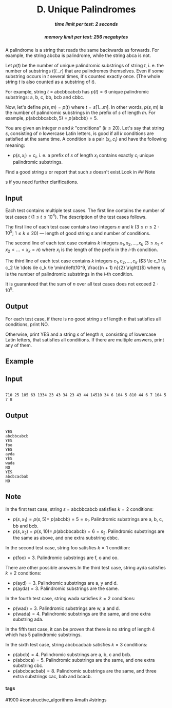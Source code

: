 <h1 style='text-align: center;'> D. Unique Palindromes</h1>

<h5 style='text-align: center;'>time limit per test: 2 seconds</h5>
<h5 style='text-align: center;'>memory limit per test: 256 megabytes</h5>

A palindrome is a string that reads the same backwards as forwards. For example, the string abcba is palindrome, while the string abca is not.

Let $p(t)$ be the number of unique palindromic substrings of string $t$, i. e. the number of substrings $t[l \dots r]$ that are palindromes themselves. Even if some substring occurs in $t$ several times, it's counted exactly once. (The whole string $t$ is also counted as a substring of $t$).

For example, string $t$ $=$ abcbbcabcb has $p(t) = 6$ unique palindromic substrings: a, b, c, bb, bcb and cbbc.

Now, let's define $p(s, m) = p(t)$ where $t = s[1 \dots m]$. In other words, $p(s, m)$ is the number of palindromic substrings in the prefix of $s$ of length $m$. For example, $p($abcbbcabcb$, 5)$ $=$ $p($abcbb$) = 5$.

You are given an integer $n$ and $k$ "conditions" ($k \le 20$). Let's say that string $s$, consisting of $n$ lowercase Latin letters, is good if all $k$ conditions are satisfied at the same time. A condition is a pair $(x_i, c_i)$ and have the following meaning: 

* $p(s, x_i) = c_i$, i. e. a prefix of $s$ of length $x_i$ contains exactly $c_i$ unique palindromic substrings.

 Find a good string $s$ or report that such $s$ doesn't exist.Look in ## Note

s if you need further clarifications.

## Input

Each test contains multiple test cases. The first line contains the number of test cases $t$ ($1 \le t \le 10^4$). The description of the test cases follows.

The first line of each test case contains two integers $n$ and $k$ ($3 \le n \le 2 \cdot 10^5$; $1 \le k \le 20$) — length of good string $s$ and number of conditions.

The second line of each test case contains $k$ integers $x_1, x_2, \dots, x_k$ ($3 \le x_1 < x_2 < \dots < x_k = n$) where $x_i$ is the length of the prefix in the $i$-th condition.

The third line of each test case contains $k$ integers $c_1, c_2, \dots, c_k$ ($3 \le c_1 \le c_2 \le \dots \le c_k \le \min{\left(10^9, \frac{(n + 1) n}{2} \right)}$) where $c_i$ is the number of palindromic substrings in the $i$-th condition.

It is guaranteed that the sum of $n$ over all test cases does not exceed $2 \cdot 10 ^ 5$.

## Output

For each test case, if there is no good string $s$ of length $n$ that satisfies all conditions, print NO.

Otherwise, print YES and a string $s$ of length $n$, consisting of lowercase Latin letters, that satisfies all conditions. If there are multiple answers, print any of them.

## Example

## Input


```

710 25 105 63 1334 23 43 34 23 43 44 14510 34 6 104 5 810 44 6 7 104 5 7 8
```
## Output


```

YES
abcbbcabcb
YES
foo
YES
ayda
YES
wada
NO
YES
abcbcacbab
NO

```
## Note

In the first test case, string $s$ $=$ abcbbcabcb satisfies $k = 2$ conditions: 

* $p(s, x_1) = p(s, 5) =$ $p($abcbb$) = 5 = s_1$. Palindromic substrings are a, b, c, bb and bcb.
* $p(s, x_2) = p(s, 10) =$ $p($abcbbcabcb$) = 6 = s_2$. Palindromic substrings are the same as above, and one extra substring cbbc.

In the second test case, string foo satisfies $k = 1$ condition: 

* $p($foo$) = 3$. Palindromic substrings are f, o and oo.

 There are other possible answers.In the third test case, string ayda satisfies $k = 2$ conditions: 

* $p($ayd$) = 3$. Palindromic substrings are a, y and d.
* $p($ayda$) = 3$. Palindromic substrings are the same.

In the fourth test case, string wada satisfies $k = 2$ conditions: 

* $p($wad$) = 3$. Palindromic substrings are w, a and d.
* $p($wada$) = 4$. Palindromic substrings are the same, and one extra substring ada.

In the fifth test case, it can be proven that there is no string of length $4$ which has $5$ palindromic substrings.

In the sixth test case, string abcbcacbab satisfies $k = 3$ conditions: 

* $p($abcb$) = 4$. Palindromic substrings are a, b, c and bcb.
* $p($abcbca$) = 5$. Palindromic substrings are the same, and one extra substring cbc.
* $p($abcbcacbab$) = 8$. Palindromic substrings are the same, and three extra substrings cac, bab and bcacb.


#### tags 

#1900 #constructive_algorithms #math #strings 